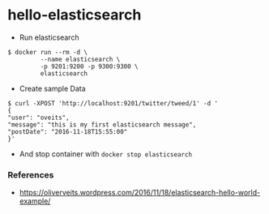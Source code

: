 # hello-elasticsearch

- Run elasticsearch

```shell
$ docker run --rm -d \
         --name elasticsearch \
         -p 9201:9200 -p 9300:9300 \
         elasticsearch
```

- Create sample Data

```shell
$ curl -XPOST 'http://localhost:9201/twitter/tweed/1' -d '
{
"user": "oveits",
"message": "this is my first elasticsearch message",
"postDate": "2016-11-18T15:55:00"
}'
```

- And stop container with `docker stop elasticsearch`

### References

- https://oliverveits.wordpress.com/2016/11/18/elasticsearch-hello-world-example/
